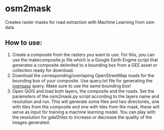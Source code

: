 # osm2mask
Creates raster masks for road extraction with Machine Learning from osm data

## How to use:

1. Create a composite from the rasters you want to use. For this, you can use the makecomposite.js file which is a Google Earth Engine script that generates a composite delimited to a bounding box from a GEE asset or collection ready for download.
2. Download the corresponding/overlaping OpenStreetMap roads for the bounding box of your composite. Use query.txt file for generating the [overpass](https://overpass-turbo.eu/) query. Make sure to use the same bounding box!
3. Open QGIS and load both layers, the composite and the roads. Set the parameters of the osm2mask.py script according to the layers name and resolution and run. This will generate some files and two directories, one with tiles from the composite and one with tiles from the mask, these will serve as input for training a machine learning model. You can play with the resolution for gdal2tiles to increase or decrease the quality of the images generated.
